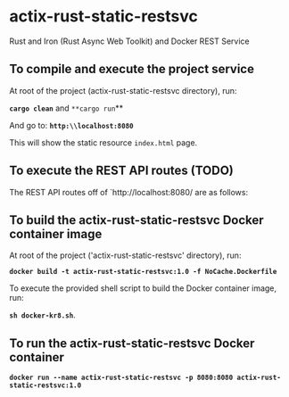 # actix-rust-static-restsvc
Rust and Iron (Rust Async Web Toolkit) and Docker REST Service

## To compile and execute the project service

At root of the project (actix-rust-static-restsvc directory), run: 

**`cargo clean`** and `**cargo run`**

And go to: **`http:\\localhost:8080`**

This will show the static resource `index.html` page.

## To execute the REST API routes (**TODO**)

The REST API routes off of `http://localhost:8080/ are as follows:



## To build the actix-rust-static-restsvc Docker container image

At root of the project ('actix-rust-static-restsvc' directory), run: 

**`docker build -t actix-rust-static-restsvc:1.0 -f NoCache.Dockerfile`** 

To execute the provided shell script to build the Docker container image, run:

**`sh docker-kr8.sh`**.


## To run the actix-rust-static-restsvc Docker container

**`docker run --name actix-rust-static-restsvc -p 8080:8080 actix-rust-static-restsvc:1.0`**

